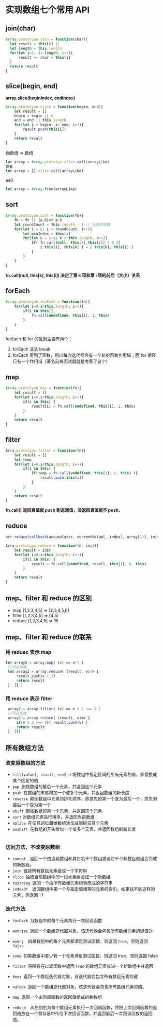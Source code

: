 # 实现数组七个常用 API

## join(char)

```javascript
Array.prototype.join = function(char){
  let result = this[0] || ''
  let length = this.length
  for(let i=1; i< length; i++){
      result += char + this[i]
  }
  return result
}
```

## slice(begin, end)

**array.slice(beginIndex, endIndex)**

```javascript
Array.prototype.slice = function(begin, end){
    let result = []
    begin = begin || 0
    end = end || this.length
    for(let i = begin; i< end; i++){
        result.push(this[i])
    }
    return result
}

```

伪数组 => 数组

```javascript
let array = Array.prototye.slice.call(arrayLike)
或者
let array = [].slice.call(arrayLike)
```

es6

```javascript
let array = Array.from(arrayLike)
```

##  sort

```javascript
Array.prototype.sort = function(fn){
    fn = fn || (a,b)=> a-b
    let roundCount = this.length - 1 // 比较的轮数
    for(let i = 0; i < roundCount; i++){
        let minIndex = this[i]
        for(let k = i+1; k < this.length; k++){
            if( fn.call(null, this[k],this[i]) < 0 ){
                [ this[i], this[k] ] = [ this[k], this[i] ]
            }
        }
    }
}
```

**fn.call(null, this[k], this[i]) 决定了第 k 项和第 i 项的前后（大小）关系**



## forEach

```javascript
Array.prototype.forEach = function(fn){
    for(let i=0;i<this.length; i++){
        if(i in this){
            fn.call(undefined, this[i], i, this)
        }
    }
}
```

forEach 和 for 的区别主要有两个：

1. forEach 没法 break
2. forEach 用到了函数，所以每次迭代都会有一个新的函数作用域；而 for 循环只有一个作用域（著名前端面试题就是考察了这个）

## map

```javascript
Array.prototype.map = function(fn){
    let result = []
    for(let i=0;i<this.length; i++){
        if(i in this) {
            result[i] = fn.call(undefined, this[i], i, this)
        }
    }
    return result
}
```

## filter

```javascript
Arra.prototype.filter = function(fn){
    let result = []
    let temp
    for(let i=0;i<this.length; i++){
        if(i in this) {
            if(temp = fn.call(undefined, this[i], i, this) ){
                result.push(this[i])
            }
        }
    }
    return result
}
```

**fn.call() 返回真值就 push 到返回值，没返回真值就不 push。**



## reduce

```javascript
arr.reduce(callback(accumulator, currentValue[, index[, array]])[, initialValue])
```

```javascript
Arra.prototype.reduce = function(fn, init){
    let result = init
    for(let i=0;i<this.length; i++){
        if(i in this) {
            result = fn.call(undefined, result, this[i], i, this)
        }
    }
    return result
}
```

## map、filter 和 reduce 的区别

- map  [1,2,3,4,5]  =>  [2,3,4,5,6]
- filter  [1,2,3,4,5]  =>  [4,5]
- reduce  [1,2,3,4,5] =>   15 

## map、filter 和 reduce 的联系

### 用 reduec 表示 map

```javascript
let array2 = array.map( (v) => v+1 )
 //可以写成 
 let array2 = array.reduce( (result, v)=> {
     result.push(v + 1)
     return result
 }, [] )
```



### 用 reduce 表示 filter

```javascript
 array2 = array.filter( (v) => v % 2 === 0 )
 //可以写成
 array2 = array.reduce( (result, v)=> {
     if(v % 2 === 0){ result.push(v) }
     return result
 }, [])
```





## 所有数组方法

### 改变原数组的方法

- `fill(value[, start[, end]])`  将数组中指定区间的所有元素的值，都替换成某个固定的值
- `pop `删除数组的最后一个元素，并返回这个元素
- `push `在数组的末尾增加一个或多个元素，并返回数组的新长度
- `reverse `颠倒数组中元素的排列顺序，即原先的第一个变为最后一个，原先的最后一个变为第一个
- `shift `删除数组的第一个元素，并返回这个元素
- `sort` 对数组元素进行排序，并返回当前数组
- `splice `在任意的位置给数组添加或删除任意个元素
- `unshift `在数组的开头增加一个或多个元素，并返回数组的新长度

```

```



### 访问方法，不改变原数组

- `concat  `返回一个由当前数组和其它若干个数组或者若干个非数组值组合而成的新数组。
- `join `连接所有数组元素组成一个字符串
- `slice `抽取当前数组中的一段元素组合成一个新数组
- `toString `返回一个由所有数组元素组合而成的字符串
- `indexOf  `返回数组中第一个与指定值相等的元素的索引，如果找不到这样的元素，则返回 -1



### 迭代方法

- `forEach `为数组中的每个元素执行一次回调函数

- `entries `返回一个数组迭代器对象，该迭代器会包含所有数组元素的键值对

- `every  `如果数组中的每个元素都满足测试函数，则返回 `true`，否则返回 `false`

- `some `如果数组中至少有一个元素满足测试函数，则返回 true，否则返回 false

- `filter `将所有在过滤函数中返回 `true` 的数组元素放进一个新数组中并返回

- `keys `返回一个数组迭代器对象，该迭代器会包含所有数组元素的键

- `values `返回一个数组迭代器对象，该迭代器会包含所有数组元素的值。 

- `map `返回一个由回调函数的返回值组成的新数组

- `reduce  `从左到右为每个数组元素执行一次回调函数，并把上次回调函数的返回值放在一个暂存器中传给下次回调函数，并返回最后一次回调函数的返回值。

  

